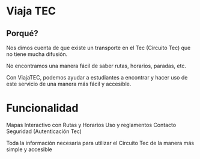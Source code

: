 # Viaja TEC

## Porqué?

Nos dimos cuenta de que existe un transporte en el Tec (Circuito Tec) que no tiene mucha difusión.

No encontramos una manera fácil de saber rutas, horarios, paradas, etc.

Con ViajaTEC, podemos ayudar a estudiantes a encontrar y hacer uso de este servicio de una manera más fácil y accesible.

# Funcionalidad 

Mapas Interactivo con Rutas y Horarios
Uso y reglamentos
Contacto 
Seguridad (Autenticación Tec)


Toda la información necesaria para utilizar el Circuito Tec de la manera más simple y accesible


